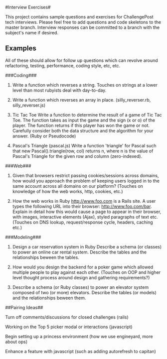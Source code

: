#Interview Exercises#

This project contains sample questions and exercises for ChallengePost tech interviews. Please feel free to add questions
and code skeletons to the master branch. Interview responses can be committed to a branch with the subject's name if desired.

## Examples ##

All of these should allow for follow up questions which can revolve around refactoring, testing, performance, coding style, etc, etc.

###Coding###

1. Write a function which reverses a string. Touches on strings at a lower level than most rubyists deal with day-to-day.

2. Write a function which reverses an array in place. (silly_reverser.rb, silly_reverser.js)

3. Tic Tac Toe
Write a function to determine the result of a game of Tic Tac Toe. The function takes as input the game and the sign (x or o) of the player. The function returns if this player has won the game or not.
Carefully consider both the data structure and the algorithm for your answer. (Ruby or Pseudocode)

4. Pascal's Triangle (pascal.js)
Write a function 'triangle' for Pascal such that new Pascal().triangle(row, col) returns n, where n  is the value of Pascal's Triangle for the given row and column (zero-indexed).

###Web###

1. Given that browsers restrict passing cookies/sessions across domains, how would you approach the problem of keeping users logged in to the same account across all domains on our platform?  (Touches on knowledge of how the web works, http, cookies, etc.)

2. How the web works in Ruby
http://www.foo.com is a Rails site. A user types the following URL into their browser: http://www.foo.com/bar. Explain in detail how this would cause a page to appear in their browser, with images, interactive elements (Ajax), styled paragraphs of text etc. (Touches on DNS lookup, request/response cycle, headers, caching etc.)

###Modeling###
1. Design a car reservation system in Ruby
Describe a schema (or classes) to power an online car rental system. Describe the tables and the relationships beween the tables.

2. How would you design the backend for a poker game which allowed multiple people to play against each other.  (Touches on OOP and higher level thought process around design and gathering requirements?)

3. Describe a schema (or Ruby classes) to power an elevator system composed of two (or more) elevators. Describe the tables (or models) and the relationships beween them.

##Pairing Ideas##

Turn off comments/discussions for closed challenges (rails)

Working on the Top 5 picker modal or interactions (javascript)

Begin setting up a princess environment (how we use engineyard, more about ops)

Enhance a feature with javascript (such as adding autorefresh to capitan)